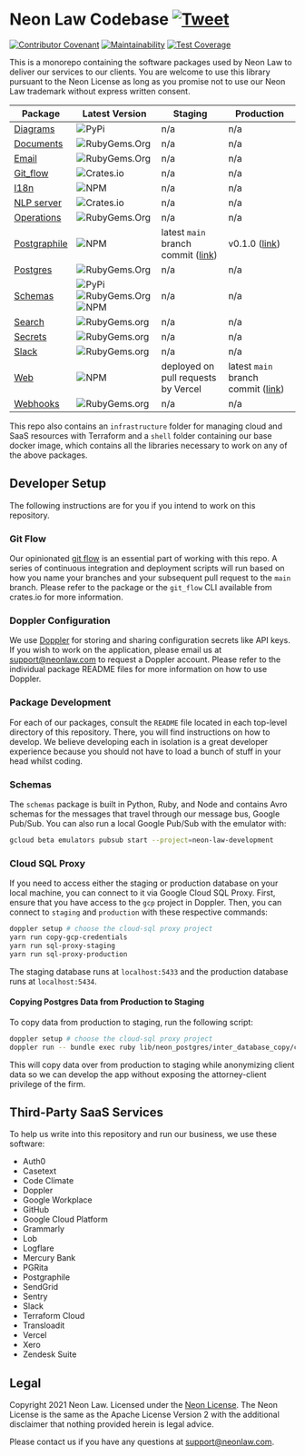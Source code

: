 # Neon Law Codebase [![Tweet](https://img.shields.io/twitter/url/http/shields.io.svg?style=social)](https://twitter.com/intent/tweet?text=Legaltech%20in%20the%20open.%20Check%20out%20%40NeonLaw%27s%20codebase%20repository%20for%20software%20and%20legal%20writing.&url=https://github.com/neonlaw/codebase)

[![Contributor Covenant](https://img.shields.io/badge/Contributor%20Covenant-v2.0%20adopted-ff69b4.svg)](CODE_OF_CONDUCT.md)
[![Maintainability](https://api.codeclimate.com/v1/badges/6e1cdb1d024d0f092903/maintainability)](https://codeclimate.com/github/NeonLaw/codebase/maintainability)
[![Test Coverage](https://api.codeclimate.com/v1/badges/6e1cdb1d024d0f092903/test_coverage)](https://codeclimate.com/github/NeonLaw/codebase/test_coverage)

This is a monorepo containing the software packages used by Neon Law to deliver
our services to our clients. You are welcome to use this library pursuant to
the Neon License as long as you promise not to use our Neon Law trademark
without express written consent.

|Package|Latest Version|Staging|Production|
|-------|--------------|-----------|-------|
|[Diagrams](./diagrams)|![PyPi](https://img.shields.io/pypi/v/neon_diagrams)|n/a|n/a|
|[Documents](./documents)|![RubyGems.Org](https://img.shields.io/gem/v/neon_documents)|n/a|n/a|
|[Email](./emails)|![RubyGems.Org](https://img.shields.io/gem/v/neon_email)|n/a|n/a|
|[Git_flow](./git_flow)|![Crates.io](https://img.shields.io/crates/v/git_flow)|n/a|n/a|
|[I18n](./i18n)|![NPM](https://img.shields.io/npm/v/@neonlaw/i18n)|n/a|n/a|
|[NLP server](./nlp_server)|![Crates.io](https://img.shields.io/crates/v/neon_nlp)|n/a|n/a|
|[Operations](./operations)|![RubyGems.Org](https://img.shields.io/gem/v/neon_operations)|n/a|n/a|
|[Postgraphile](./server)|![NPM](https://img.shields.io/npm/v/@neonlaw/server)|latest `main` branch commit ([link](https://api.neonlaw.net/graphiql))|v0.1.0 ([link](https://api.neonlaw.com/graphiql))|
|[Postgres](./postgres)|![RubyGems.Org](https://img.shields.io/gem/v/neon_postgres)|n/a|n/a|
|[Schemas](./schemas)|![PyPi](https://img.shields.io/pypi/v/neon_schemas)![RubyGems.Org](https://img.shields.io/gem/v/neon_schemas)![NPM](https://img.shields.io/npm/v/@neonlaw/schemas)|n/a|n/a|
|[Search](./search)|![RubyGems.org](https://img.shields.io/gem/v/neon_search)|n/a|n/a|
|[Secrets](./secrets)|![RubyGems.org](https://img.shields.io/gem/v/neon_secrets)|n/a|n/a|
|[Slack](./slack)|![RubyGems.org](https://img.shields.io/gem/v/neon_slack)|n/a|n/a|
|[Web](./web)|![NPM](https://img.shields.io/npm/v/@neonlaw/web)|deployed on pull requests by Vercel|latest `main` branch commit ([link](https://www.neonlaw.com))|
|[Webhooks](./webhooks)|![RubyGems.org](https://img.shields.io/gem/v/neon_webhooks)|n/a|n/a|

This repo also contains an `infrastructure` folder for managing cloud and
SaaS resources with Terraform and a `shell` folder containing our base docker
image, which contains all the libraries necessary to work on any of the above
packages.

## Developer Setup

The following instructions are for you if you intend to work on this repository.

### Git Flow

Our opinionated [git flow](./git_flow) is an essential part of working with this
repo. A series of continuous integration and deployment scripts will run
based on how you name your branches and your subsequent pull request to the
`main` branch. Please refer to the package or the `git_flow` CLI available from
crates.io for more information.

### Doppler Configuration

We use [Doppler](https://www.doppler.com/) for storing and sharing configuration
secrets like API keys. If you wish to work on the application, please email us
at support@neonlaw.com to request a Doppler account. Please refer to the
individual package README files for more information on how to use Doppler.

### Package Development

For each of our packages, consult the `README` file located in each top-level
directory of this repository. There, you will find instructions on how to
develop. We believe developing each in isolation is a great developer experience
because you should not have to load a bunch of stuff in your head whilst coding.

### Schemas

The `schemas` package is built in Python, Ruby, and Node and contains Avro
schemas for the messages that travel through our message bus, Google Pub/Sub.
You can also run a local Google Pub/Sub with the emulator with:

```bash
gcloud beta emulators pubsub start --project=neon-law-development
```

### Cloud SQL Proxy

If you need to access either the staging or production database on your local
machine, you can connect to it via Google Cloud SQL Proxy. First, ensure that
you have access to the `gcp` project in Doppler.  Then, you can connect to
`staging` and `production` with these respective commands:

```bash
doppler setup # choose the cloud-sql proxy project
yarn run copy-gcp-credentials
yarn run sql-proxy-staging
yarn run sql-proxy-production
```

The staging database runs at `localhost:5433` and the production database runs
at `localhost:5434`.

#### Copying Postgres Data from Production to Staging

To copy data from production to staging, run the following script:

```bash
doppler setup # choose the cloud-sql proxy project
doppler run -- bundle exec ruby lib/neon_postgres/inter_database_copy/copy.rb
```

This will copy data over from production to staging while anonymizing client
data so we can develop the app without exposing the attorney-client privilege of
the firm.

## Third-Party SaaS Services

To help us write into this repository and run our business, we use these
software:

- Auth0
- Casetext
- Code Climate
- Doppler
- Google Workplace
- GitHub
- Google Cloud Platform
- Grammarly
- Lob
- Logflare
- Mercury Bank
- PGRita
- Postgraphile
- SendGrid
- Sentry
- Slack
- Terraform Cloud
- Transloadit
- Vercel
- Xero
- Zendesk Suite

## Legal

Copyright 2021 Neon Law. Licensed under the [Neon License](LICENSE.md). The Neon
License is the same as the Apache License Version 2 with the additional
disclaimer that nothing provided herein is legal advice.

Please contact us if you have any questions at support@neonlaw.com.
